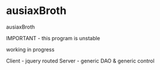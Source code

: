 ausiaxBroth
===========

ausiaxBroth

IMPORTANT - this program is unstable

working in progress

Client - jquery routed
Server - generic DAO & generic control